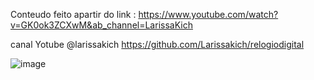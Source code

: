 Conteudo feito apartir do link :
https://www.youtube.com/watch?v=GK0ok3ZCXwM&ab_channel=LarissaKich

canal Yotube @larissakich
https://github.com/Larissakich/relogiodigital

![image](https://github.com/jclaudiomelo/RelogioHTML/assets/102559753/507266d6-c9c6-4a1f-b0fa-4b21fa480331)



